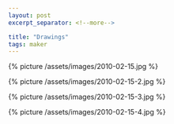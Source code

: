 ```yaml
---
layout: post
excerpt_separator: <!--more-->

title: "Drawings"
tags: maker
---
```


{% picture /assets/images/2010-02-15.jpg %}

{% picture /assets/images/2010-02-15-2.jpg %}

{% picture /assets/images/2010-02-15-3.jpg %}

{% picture /assets/images/2010-02-15-4.jpg %}
<!--more-->
